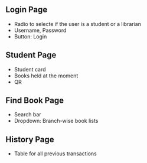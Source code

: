 ## Login Page
- Radio to selecte if the user is a student or a librarian
- Username, Password
- Button: Login

## Student Page
- Student card
- Books held at the moment
- QR

## Find Book Page
- Search bar
- Dropdown: Branch-wise book lists

## History Page
- Table for all previous transactions
